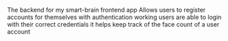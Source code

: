 The backend for my smart-brain frontend app
Allows users to register accounts for themselves with authentication working
users are able to login with their correct credentials
it helps keep track of the face count of a user account
